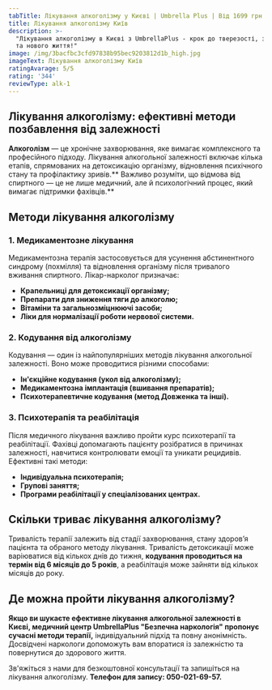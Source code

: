 ```yaml
---
tabTitle: Лікування алкоголізму у Києві | Umbrella Plus | Від 1699 грн
title: Лікування алкоголізму Київ
description: >-
  "Лікування алкоголізму в Києві з UmbrellaPlus - крок до тверезості, здоров'я
  та нового життя!"
image: /img/3bacfbc3cfd97838b95bec9203812d1b_high.jpg
imageText: Лікування алкоголізму Київ
ratingAvarage: 5/5
rating: '344'
reviewType: alk-1
---
```


## Лікування алкоголізму: ефективні методи позбавлення від залежності

**Алкоголізм** — це хронічне захворювання, яке вимагає комплексного та професійного підходу. Лікування алкогольної залежності включає кілька етапів, спрямованих на детоксикацію організму, відновлення психічного стану та профілактику зривів.** Важливо розуміти, що відмова від спиртного — це не лише медичний, але й психологічний процес, який вимагає підтримки фахівців.**

## Методи лікування алкоголізму

### 1. Медикаментозне лікування

Медикаментозна терапія застосовується для усунення абстинентного синдрому (похмілля) та відновлення організму після тривалого вживання спиртного. Лікар-нарколог призначає:

* **Крапельниці для детоксикації організму;**
* **Препарати для зниження тяги до алкоголю;**
* **Вітаміни та загальнозміцнюючі засоби;**
* **Ліки для нормалізації роботи нервової системи.**

### 2. Кодування від алкоголізму

Кодування — один із найпопулярніших методів лікування алкогольної залежності. Воно може проводитися різними способами:

* **Ін'єкційне кодування (укол від алкоголізму);**
* **Медикаментозна імплантація (вшивання препаратів);**
* **Психотерапевтичне кодування (метод Довженка та інші).**

### 3. Психотерапія та реабілітація

Після медичного лікування важливо пройти курс психотерапії та реабілітації. Фахівці допомагають пацієнту розібратися в причинах залежності, навчитися контролювати емоції та уникати рецидивів. Ефективні такі методи:

* **Індивідуальна психотерапія;**
* **Групові заняття;**
* **Програми реабілітації у спеціалізованих центрах.**

## Скільки триває лікування алкоголізму?

Тривалість терапії залежить від стадії захворювання, стану здоров’я пацієнта та обраного методу лікування. Тривалість детоксикації може варіюватися від кількох днів до тижня, **кодування проводиться на термін від 6 місяців до 5 років**, а реабілітація може зайняти від кількох місяців до року.

## Де можна пройти лікування алкоголізму?

**Якщо ви шукаєте ефективне лікування алкогольної залежності в Києві, медичний центр UmbrellaPlus "Безпечна наркологія" пропонує сучасні методи терапії,** індивідуальний підхід та повну анонімність. Досвідчені наркологи допоможуть вам впоратися із залежністю та повернутися до здорового життя.

Зв'яжіться з нами для безкоштовної консультації та запишіться на лікування алкоголізму. **Телефон для запису: 050-021-69-57.**
